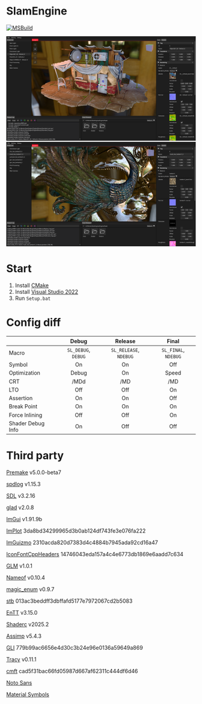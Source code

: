 # SlamEngine
[![MSBuild](https://github.com/roeas/SlamEngine/actions/workflows/MSBuild.yml/badge.svg?branch=main)](https://github.com/roeas/SlamEngine/actions/workflows/MSBuild.yml)

![Preview1](Engine/Asset/Texture/Preview1.png)
![Preview2](Engine/Asset/Texture/Preview2.png)

# Start
1. Install [CMake](https://cmake.org/download/#latest)
2. Install [Visual Studio 2022](https://visualstudio.microsoft.com/downloads/)
5. Run `Setup.bat`

# Config diff
||Debug|Release|Final|
|:-|:-:|:-:|:-:|
|Macro|`SL_DEBUG`, `DEBUG`|`SL_RELEASE`, `NDEBUG`|`SL_FINAL`, `NDEBUG`|
|Symbol|On|On|Off|
|Optimization|Debug|On|Speed|
|CRT|/MDd|/MD|/MD|
|LTO|Off|Off|On|
|Assertion|On|On|Off|
|Break Point|On|On|On|
|Force Inlining|Off|Off|On|
|Shader Debug Info|On|Off|Off|

# Third party
[Premake](https://github.com/premake/premake-core) v5.0.0-beta7

[spdlog](https://github.com/gabime/spdlog) v1.15.3

[SDL](https://github.com/libsdl-org/SDL) v3.2.16

[glad](https://github.com/Dav1dde/glad) v2.0.8

[ImGui](https://github.com/ocornut/imgui) v1.91.9b

[ImPlot](https://github.com/epezent/implot) 3da8bd34299965d3b0ab124df743fe3e076fa222

[ImGuizmo](https://github.com/CedricGuillemet/ImGuizmo) 2310acda820d7383d4c4884b7945ada92cd16a47

[IconFontCppHeaders](https://github.com/juliettef/IconFontCppHeaders) 14746043eda157a4c4e6773db1869e6aadd7c634

[GLM](https://github.com/g-truc/glm) v1.0.1

[Nameof](https://github.com/Neargye/nameof) v0.10.4

[magic_enum](https://github.com/Neargye/magic_enum) v0.9.7

[stb](https://github.com/nothings/stb) 013ac3beddff3dbffafd5177e7972067cd2b5083

[EnTT](https://github.com/skypjack/entt) v3.15.0

[Shaderc](https://github.com/google/shaderc) v2025.2

[Assimp](https://github.com/assimp/assimp) v5.4.3

[GLI](https://github.com/g-truc/gli) 779b99ac6656e4d30c3b24e96e0136a59649a869

[Tracy](https://github.com/wolfpld/tracy) v0.11.1

[cmft](https://github.com/dariomanesku/cmft) cad5f31bac66fd05987d667af62311c444df6d46

[Noto Sans](https://fonts.google.com/noto)

[Material Symbols](https://fonts.google.com/icons)
